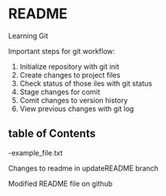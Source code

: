 # README #
Learning Git

Important steps for git workflow:
1. Initialize repository with git init
2. Create changes to project files
3. Check status of those iles with git status
4. Stage changes for comit
5. Comit changes to version history
6. View previous changes with git log

## table of Contents

-example_file.txt

Changes to readme in updateREADME branch

Modified README file on github
